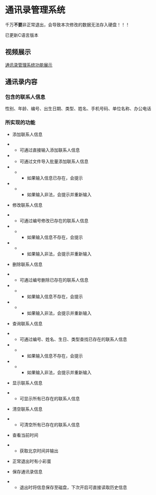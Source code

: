 # 通讯录管理系统

千万**不要**非正常退出，会导致本次修改的数据无法存入硬盘！！！

已更新C语言版本

## 视频展示

[通讯录管理系统功能展示](https://www.bilibili.com/video/BV18W4y167Xr)

## 通讯录内容

### 包含的联系人信息

性别、年龄、编号、出生日期、类型、姓名、手机号码、单位名称、办公电话

### 所实现的功能

- 添加联系人信息
- - 可通过直接输入添加联系人信息
- - 可通过文件导入批量添加联系人信息
- - - 如果输入信息已存在，会提示
- - - 如果输入非法，会提示并重新输入

- 修改联系人信息
- - 可通过编号修改已存在的联系人信息
- - - 如果输入信息不存在，会提示
- - - 如果输入非法，会提示并重新输入

- 删除联系人信息
- - 可通过编号删除已存在的联系人信息
- - - 如果输入信息不存在，会提示
- - - 如果输入非法，会提示并重新输入

- 查询联系人信息
- - 可通过编号、姓名、生日、类型查找已存在的联系人信息
- - - 如果输入信息不存在，会提示
- - - 如果输入非法，会提示并重新输入

- 显示联系人信息
- - 可显示所有已存在的联系人信息

- 清空联系人信息
- - 可清空所有已存在的联系人信息

- 查看当前时间
- - 获取北京时间并输出

- 正常退出时有小彩蛋

- 保存通讯录信息
- - 退出时将信息保存至磁盘，下次开启可直接读取历史信息